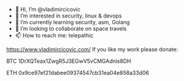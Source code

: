 - 👋 Hi, I’m @vladimircicovic
- 👀 I’m interested in security, linux & devops
- 🌱 I’m currently learning security, asm, Golang
- 💞️ I’m looking to collaborate on space travels
- 📫 How to reach me: telepathic


https://www.vladimircicovic.com/ 
If you like my work please donate:

BTC  1DrXQTeax1ZwgR5J3EGwV5vCMGAdnis8DH

ETH 0x9ce97ef21dabee09374547cb31ea04e858a33d06

<!---
vladimircicovic/vladimircicovic is a ✨ special ✨ repository because its `README.md` (this file) appears on your GitHub profile.
You can click the Preview link to take a look at your changes.
--->
